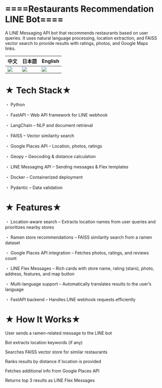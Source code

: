 ====Restaurants Recommendation LINE Bot====
==================================================================================================================================================

A LINE Messaging API bot that recommends restaurants based on user queries.
It uses natural language processing, location extraction, and FAISS vector search to provide results with ratings, photos, and Google Maps links.

| 中文 | 日本語 | English |
|--------|------|---------|
| ![](images/zh.png) | ![](images/jp.png) | ![](images/en.png) |

★ Tech Stack★ 
==================================================================================================================================================

・ Python

・ FastAPI – Web API framework for LINE webhook

・ LangChain – NLP and document retrieval

・ FAISS – Vector similarity search

・ Google Places API – Location, photos, ratings

・ Geopy – Geocoding & distance calculation

・ LINE Messaging API – Sending messages & Flex templates

・ Docker – Containerized deployment

・ Pydantic – Data validation

★ Features★ 
==================================================================================================================================================

・ Location-aware search – Extracts location names from user queries and prioritizes nearby stores

・ Ramen store recommendations – FAISS similarity search from a ramen dataset

・ Google Places API integration – Fetches photos, ratings, and reviews count

・ LINE Flex Messages – Rich cards with store name, rating (stars), photo, address, features, and map button

・ Multi-language support – Automatically translates results to the user’s language

・ FastAPI backend – Handles LINE webhook requests efficiently


★ How It Works★ 
==================================================================================================================================================

User sends a ramen-related message to the LINE bot

Bot extracts location keywords (if any)

Searches FAISS vector store for similar restaurants

Ranks results by distance if location is provided

Fetches additional info from Google Places API

Returns top 3 results as LINE Flex Messages
